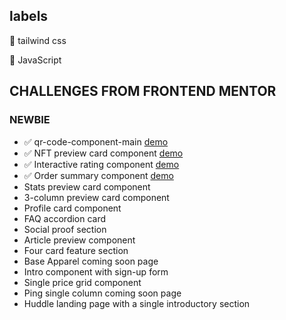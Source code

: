 ## labels
🎨 tailwind css

🚀 JavaScript

## CHALLENGES FROM FRONTEND MENTOR

### NEWBIE

- ✅ qr-code-component-main [demo](https://naif-projects.github.io/qr-code-component-main/)
- ✅ NFT preview card component [demo](https://naif-projects.github.io/nft-preview-card-component-main/)
- ✅ Interactive rating component [demo](https://naif-projects.github.io/interactive-rating-component/)
- ✅ Order summary component [demo](https://naif-projects.github.io/order-summary-component/)
- Stats preview card component
- 3-column preview card component
- Profile card component
- FAQ accordion card
- Social proof section
- Article preview component
- Four card feature section
- Base Apparel coming soon page
- Intro component with sign-up form
- Single price grid component
- Ping single column coming soon page
- Huddle landing page with a single introductory section
